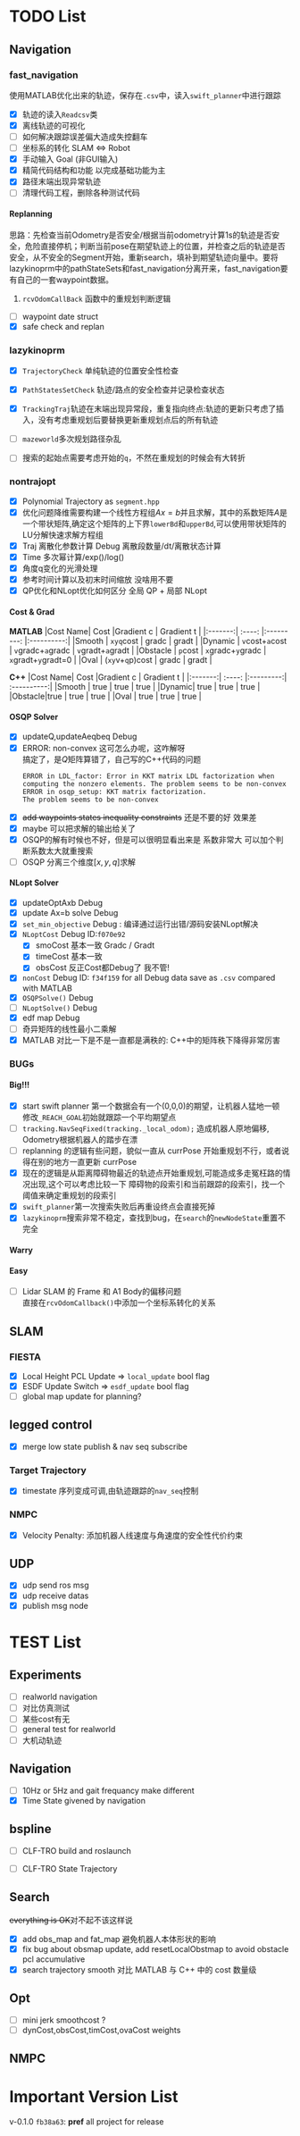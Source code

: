 # TODO List

## Navigation
### fast_navigation

使用MATLAB优化出来的轨迹，保存在`.csv`中，读入`swift_planner`中进行跟踪
- [x] 轨迹的读入`Readcsv`类
- [x] 离线轨迹的可视化
- [ ] 如何解决跟踪误差偏大造成失控翻车
- [ ] 坐标系的转化 SLAM <=> Robot
- [x] 手动输入 Goal (非GUI输入)
- [x] 精简代码结构和功能 以完成基础功能为主
- [x] 路径末端出现异常轨迹
- [ ] 清理代码工程，删除各种测试代码

#### Replanning
思路：先检查当前Odometry是否安全/根据当前odometry计算1s的轨迹是否安全，危险直接停机；判断当前pose在期望轨迹上的位置，并检查之后的轨迹是否安全，从不安全的Segment开始，重新search，填补到期望轨迹向量中。要将lazykinoprm中的pathStateSets和fast_navigation分离开来，fast_navigation要有自己的一套waypoint数据。
1. `rcvOdomCallBack` 函数中的重规划判断逻辑
- [ ] waypoint date struct
- [x] safe check and replan

### lazykinoprm
- [x] `TrajectoryCheck` 单纯轨迹的位置安全性检查
- [x] `PathStatesSetCheck` 轨迹/路点的安全检查并记录检查状态
- [x] `TrackingTraj`轨迹在末端出现异常段，重复指向终点:轨迹的更新只考虑了插入，没有考虑重规划后要替换更新重规划点后的所有轨迹
- [ ] `mazeworld`多次规划路径杂乱
- [ ] 搜索的起始点需要考虑开始的`q`，不然在重规划的时候会有大转折


### nontrajopt
- [x] Polynomial Trajectory as `segment.hpp`
- [x] 优化问题降维需要构建一个线性方程组$Ax=b$并且求解，其中的系数矩阵$A$是一个带状矩阵,确定这个矩阵的上下界`lowerBd`和`upperBd`,可以使用带状矩阵的LU分解快速求解方程组
- [x] Traj 离散化参数计算 Debug 离散段数量/dt/离散状态计算
- [x] Time 多次幂计算/exp()/log()
- [x] 角度q变化的光滑处理
- [x] 参考时间计算以及初末时间缩放 没啥用不要
- [x] QP优化和NLopt优化如何区分 全局 QP + 局部 NLopt

#### Cost & Grad
**MATLAB**
|Cost Name| Cost |Gradient c | Gradient t |
|:-------:| :----: |:---------: |:----------:|
|Smooth   | `xyq`cost | gradc | gradt  |
|Dynamic  | `v`cost+`a`cost | `v`gradc+`a`gradc  | `v`gradt+`a`gradt |
|Obstacle | `p`cost | `x`gradc+`y`gradc |  `x`gradt+`y`gradt=0 |
|Oval     | (`xy`v+`q`p)cost | gradc |  gradt |

**C++**
|Cost Name| Cost |Gradient c |  Gradient t |
|:-------:| :----: |:---------:| :----------:|
|Smooth | true | true | true |
|Dynamic| true | true | true |
|Obstacle|true | true | true | 
|Oval   | true | true | true | 

#### OSQP Solver
- [x] updateQ,updateAeqbeq Debug
- [x] ERROR: non-convex 这可怎么办呢，这咋解呀  
搞定了，是$Q$矩阵算错了，自己写的C++代码的问题
    ```
    ERROR in LDL_factor: Error in KKT matrix LDL factorization when computing the nonzero elements. The problem seems to be non-convex
    ERROR in osqp_setup: KKT matrix factorization.
    The problem seems to be non-convex
    ```
- [x] ~~add waypoints states inequality constraints~~ 还是不要的好 效果差
- [x] maybe 可以把求解的输出给关了
- [x] OSQP的解有时候也不好，但是可以很明显看出来是 系数非常大 可以加个判断系数太大就重搜索
- [ ] OSQP 分离三个维度$[x,y,q]$求解
#### NLopt Solver
- [x] updateOptAxb Debug
- [x] update Ax=b solve Debug
- [x] `set_min_objective` Debug : 编译通过运行出错/源码安装NLopt解决
- [x] `NLoptCost` Debug ID:`f070e92` 
    - [x] smoCost 基本一致 Gradc / Gradt
    - [x] timeCost 基本一致
    - [x] obsCost 反正Cost都Debug了 我不管!
- [x] `nonCost` Debug ID: `f34f159` for all Debug data save as `.csv` compared with MATLAB
- [x] `OSQPSolve()` Debug
- [ ] `NLoptSolve()` Debug
- [x] edf map Debug
- [ ] 奇异矩阵的线性最小二乘解
- [x] MATLAB 对比一下是不是一直都是满秩的: C++中的矩阵秩下降得非常厉害
### BUGs
#### Big!!!
- [x] start swift planner 第一个数据会有一个(0,0,0)的期望，让机器人猛地一顿  
修改`_REACH_GOAL`初始就跟踪一个平均期望点
- [ ] `tracking.NavSeqFixed(tracking._local_odom);` 造成机器人原地偏移, Odometry根据机器人的踏步在漂
- [ ] replanning 的逻辑有些问题，貌似一直从 currPose 开始重规划不行，或者说得在别的地方一直更新 currPose
- [x] 现在的逻辑是从距离障碍物最近的轨迹点开始重规划,可能造成多走冤枉路的情况出现,这个可以考虑比较一下 障碍物的段索引和当前跟踪的段索引，找一个阈值来确定重规划的段索引
- [x] `swift_planner`第一次搜索失败后再重设终点会直接死掉
- [x] `lazykinoprm`搜索非常不稳定，查找到bug，在`search`的`newNodeState`重置不完全
#### Warry

#### Easy
- [ ] Lidar SLAM 的 Frame 和 A1 Body的偏移问题  
直接在`rcvOdomCallback()`中添加一个坐标系转化的关系

## SLAM

### FIESTA
- [x] Local Height PCL Update => `local_update` bool flag
- [x] ESDF Update Switch => `esdf_update` bool flag
- [ ] global map update for planning?

## legged control
- [x] merge low state publish & nav seq subscribe

### Target Trajectory
- [x] timestate 序列变成可调,由轨迹跟踪的`nav_seq`控制

### NMPC
- [x] Velocity Penalty: 添加机器人线速度与角速度的安全性代价约束

## UDP
- [x] udp send ros msg
- [x] udp receive datas
- [x] publish msg node

# TEST List

## Experiments
- [ ] realworld navigation
- [ ] 对比仿真测试
- [ ] 某些cost有无
- [ ] general test for realworld
- [ ] 大机动轨迹
## Navigation
- [ ] 10Hz or 5Hz and gait frequancy make different
- [x] Time State givened by navigation
## bspline
- [ ] CLF-TRO build and roslaunch
- [ ] CLF-TRO State Trajectory


## Search
~~everything is OK~~对不起不该这样说
- [x] add obs_map and fat_map 避免机器人本体形状的影响
- [x] fix bug about obsmap update, add resetLocalObstmap to avoid obstacle pcl accumulative
- [x] search trajectory smooth 对比 MATLAB 与 C++ 中的 cost 数量级

## Opt
- [ ] mini jerk smoothcost ?
- [ ] dynCost,obsCost,timCost,ovaCost weights

## NMPC

# Important Version List
v-0.1.0
`fb38a63`: **pref** all project for release
